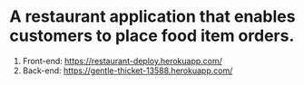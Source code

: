 # A restaurant application that enables customers to place food item orders.

1. Front-end: https://restaurant-deploy.herokuapp.com/
2. Back-end: https://gentle-thicket-13588.herokuapp.com/

